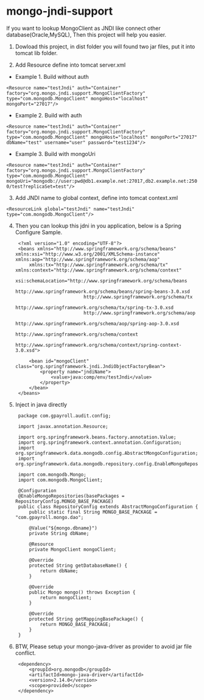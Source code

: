 mongo-jndi-support
===================
If you want to lookup MongoClient as JNDI like connect other database(Oracle,MySQL), Then this project will help you easier.

1. Dowload this project, in dist folder you will found two jar files, put it into tomcat lib folder.

2. Add Resource define into tomcat server.xml

* Example 1. Build without auth

`<Resource name="testJndi" auth="Container" factory="org.mongo.jndi.support.MongoClientFactory" type="com.mongodb.MongoClient" mongoHost="localhost" mongoPort="27017"/>`


* Example 2. Build with auth

`<Resource name="testJndi" auth="Container" factory="org.mongo.jndi.support.MongoClientFactory" type="com.mongodb.MongoClient" mongoHost="localhost" mongoPort="27017" dbName="test" username="user" password="test1234"/>`


* Example 3. Build with mongoUri

`<Resource name="testJndi" auth="Container" factory="org.mongo.jndi.support.MongoClientFactory" type="com.mongodb.MongoClient" mongoUri="mongodb://user:pwd@db1.example.net:27017,db2.example.net:2500/test?replicaSet=test"/>`

3. Add JNDI name to global context, define into tomcat context.xml

`<ResourceLink global="testJndi" name="testJndi" type="com.mongodb.MongoClient"/>`

4. Then you can lookup this jdni in you application, below is a Spring Configure Sample.

		<?xml version="1.0" encoding="UTF-8"?>
		<beans xmlns="http://www.springframework.org/schema/beans" xmlns:xsi="http://www.w3.org/2001/XMLSchema-instance" xmlns:aop="http://www.springframework.org/schema/aop"
			xmlns:tx="http://www.springframework.org/schema/tx" xmlns:context="http://www.springframework.org/schema/context"
			xsi:schemaLocation="http://www.springframework.org/schema/beans 
								http://www.springframework.org/schema/beans/spring-beans-3.0.xsd
								http://www.springframework.org/schema/tx
								http://www.springframework.org/schema/tx/spring-tx-3.0.xsd
								http://www.springframework.org/schema/aop 
								http://www.springframework.org/schema/aop/spring-aop-3.0.xsd
								http://www.springframework.org/schema/context   
								http://www.springframework.org/schema/context/spring-context-3.0.xsd">

			<bean id="mongoClient" class="org.springframework.jndi.JndiObjectFactoryBean">
				<property name="jndiName">
					<value>java:comp/env/testJndi</value>
				</property>
			</bean>
		</beans>

5. Inject in java directly

		package com.gpayroll.audit.config;

		import javax.annotation.Resource;

		import org.springframework.beans.factory.annotation.Value;
		import org.springframework.context.annotation.Configuration;
		import org.springframework.data.mongodb.config.AbstractMongoConfiguration;
		import org.springframework.data.mongodb.repository.config.EnableMongoRepositories;

		import com.mongodb.Mongo;
		import com.mongodb.MongoClient;

		@Configuration
		@EnableMongoRepositories(basePackages = RepositoryConfig.MONGO_BASE_PACKAGE)
		public class RepositoryConfig extends AbstractMongoConfiguration {
			public static final String MONGO_BASE_PACKAGE = "com.gpayroll.mongo.dao";

			@Value("${mongo.dbname}")
			private String dbName;

			@Resource
			private MongoClient mongoClient;

			@Override
			protected String getDatabaseName() {
				return dbName;
			}

			@Override
			public Mongo mongo() throws Exception {
				return mongoClient;
			}

			@Override
			protected String getMappingBasePackage() {
				return MONGO_BASE_PACKAGE;
			}
		}

6. BTW, Please setup your mongo-java-driver as provider to avoid jar file conflict.

		<dependency>
			<groupId>org.mongodb</groupId>
			<artifactId>mongo-java-driver</artifactId>
			<version>2.14.0</version>
			<scope>provided</scope>
		</dependency>
